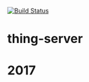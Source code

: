 [![Build Status](https://travis-ci.org/origox/thing-server.svg?branch=master)](https://travis-ci.org/origox/thing-server)

# thing-server
# 2017